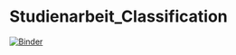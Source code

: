 # Studienarbeit_Classification

[![Binder](https://mybinder.org/badge_logo.svg)](https://mybinder.org/v2/gh/Arhtur99/Studienarbeit_Classification/HEAD)

